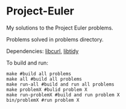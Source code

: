 # Project-Euler
My solutions to the Project Euler problems.

Problems solved in problems directory.

Dependencies: [libcurl](https://curl.haxx.se/libcurl), [libtidy](http://www.html-tidy.org/developer)

To build and run:
```
make #build all problems
make all #build all problems
make run-all #build and run all problems
make problemX #bulid problem X
make run-problemX #build and run problem X
bin/problemX #run problem X
```